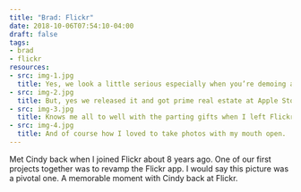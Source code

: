 ```yaml
---
title: "Brad: Flickr"
date: 2018-10-06T07:54:10-04:00
draft: false
tags:
- brad
- flickr
resources:
- src: img-1.jpg
  title: Yes, we look a little serious especially when you’re demoing a revamped Flickr app to your CEO, Marissa Mayer.
- src: img-2.jpg
  title: But, yes we released it and got prime real estate at Apple Stores. Cindy you are truly the best partner a PM could have.  We kicked ass together!
- src: img-3.jpg
  title: Knows me all to well with the parting gifts when I left Flickr to go to Home Depot.  Yes, I love my alcohol and am very uncomfortable with my breath LOL
- src: img-4.jpg
  title: And of course how I loved to take photos with my mouth open.  Cindy couldn’t resist but to forgo the fish face to join me haha
---
```


Met Cindy back when I joined Flickr about 8 years ago.  One of our first projects together was to revamp the Flickr app.  I would say this picture was a pivotal one.  A memorable moment with Cindy back at Flickr.
